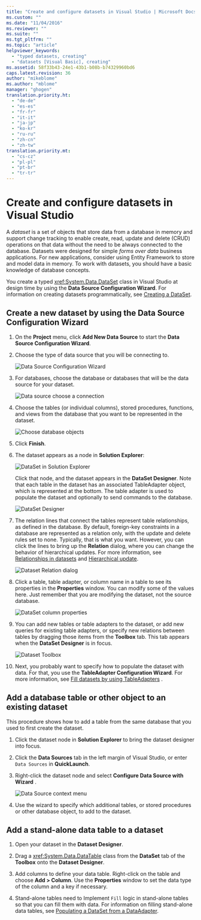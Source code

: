 ```yaml
---
title: "Create and configure datasets in Visual Studio | Microsoft Docs"
ms.custom: ""
ms.date: "11/04/2016"
ms.reviewer: ""
ms.suite: ""
ms.tgt_pltfrm: ""
ms.topic: "article"
helpviewer_keywords: 
  - "typed datasets, creating"
  - "datasets [Visual Basic], creating"
ms.assetid: 58f33b43-24e1-43b1-b08b-b74329960bd6
caps.latest.revision: 36
author: "mikeblome"
ms.author: "mblome"
manager: "ghogen"
translation.priority.ht: 
  - "de-de"
  - "es-es"
  - "fr-fr"
  - "it-it"
  - "ja-jp"
  - "ko-kr"
  - "ru-ru"
  - "zh-cn"
  - "zh-tw"
translation.priority.mt: 
  - "cs-cz"
  - "pl-pl"
  - "pt-br"
  - "tr-tr"
---
```

# Create and configure datasets in Visual Studio
A *dataset* is a set of objects that store data from a database in memory and support change tracking to enable create, read, update and delete (CRUD) operations on that data without the need to be always connected to the database. Datasets were designed for simple *forms over data* business applications. For new applications, consider using Entity Framework to store and model data in memory. To work with datasets, you should have a basic knowledge of database concepts.  
  
 You create a typed <xref:System.Data.DataSet> class in Visual Studio at design time by using the **Data Source Configuration Wizard**. For information on creating datasets programmatically, see [Creating a DataSet](/dotnet/framework/data/adonet/dataset-datatable-dataview/creating-a-dataset).  
  
## Create a new dataset by using the Data Source Configuration Wizard  
  
1.  On the **Project** menu, click **Add New Data Source** to start the **Data Source Configuration Wizard**.  
  
2.  Choose the type of data source that you will be connecting to.  
  
     ![Data Source Configuration Wizard](../data-tools/media/data-source-configuration-wizard.png "Data Source Configuration Wizard")  
  
3.  For databases, choose the database or databases that will be the data source for your dataset.  
  
     ![Data source choose a connection](../data-tools/media/data-source-choose-a-connection.png "Data source choose a connection")  
  
4.  Choose the tables (or individual columns), stored procedures, functions, and views from the database that you want to be represented in the dataset.  
  
     ![Choose database objects](../data-tools/media/raddata-chose-objects.png "raddata Chose objects")  
  
5.  Click **Finish**.  
  
6.  The dataset appears as a node in **Solution Explorer**:  
  
     ![DataSet in Solution Explorer](../data-tools/media/dataset-in-solution-explorer.png "DataSet in Solution Explorer")  
  
     Click that node, and the dataset appears in the **DataSet Designer**. Note that each table in the dataset has an associated TableAdapter object, which is represented at the bottom. The table adapter is used to populate the dataset and optionally to send commands to the database.  
  
     ![DataSet Designer](../data-tools/media/dataset-designer.png "DataSet Designer")  
  
7.  The relation lines that connect the tables represent table relationships, as defined in the database. By default, foreign-key constraints in a database are represented as a relation only, with the update and delete rules set to none. Typically, that is what you want. However, you can click the lines to bring up the **Relation** dialog, where you can change the behavior of  hierarchical updates. For more information, see [Relationships in datasets](../data-tools/relationships-in-datasets.md) and [Hierarchical update](../data-tools/hierarchical-update.md).  
  
     ![Dataset Relation dialog](../data-tools/media/raddata-relation-dialog.png "raddata Relation dialog")  
  
8.  Click a table, table adapter, or column name in a table to see its properties in the **Properties** window. You can modify some of the values here. Just remember that you are modifying the dataset, not the source database.  
  
     ![DataSet column properties](../data-tools/media/dataset-column-properties.png "DataSet column properties")  
  
9. You can add new tables or table adapters to the dataset, or add new queries for existing table adapters, or specify new relations between tables by dragging those items from the **Toolbox** tab. This tab appears when the **DataSet Designer** is in focus.  
  
     ![Dataset Toolbox](../data-tools/media/raddata-dataset-toolbox.png "raddata Dataset Toolbox")  
  
10. Next, you probably want to specify how to populate the dataset with data. For that, you use the **TableAdapter Configuration Wizard**. For more information, see [Fill datasets by using TableAdapters](../data-tools/fill-datasets-by-using-tableadapters.md) .  
  
## Add a database table or other object to an existing dataset  
 This procedure shows how to add a table from the same database that you used to first create the dataset.  
  
1.  Click the dataset node in **Solution Explorer** to bring the dataset designer into focus.  
  
2.  Click the **Data Sources** tab in the left margin of Visual Studio, or enter `Data Sources` in **QuickLaunch**.  
  
3.  Right-click the dataset node and select **Configure Data Source with Wizard** .  
  
     ![Data Source context menu](../data-tools/media/data-source-context-menu.png "Data Source context menu")  
  
4.  Use the wizard to specify which additional tables, or stored procedures or other database object, to add to the dataset.  
  
## Add a stand-alone data table to a dataset  
  
1.  Open your dataset in the **Dataset Designer**.  
  
2.  Drag a <xref:System.Data.DataTable> class from the **DataSet** tab of the **Toolbox** onto the **Dataset Designer**.  
  
3.  Add columns to define your data table. Right-click on the table and choose **Add > Column**. Use the **Properties** window to set the data type of the column and a key if necessary.  
  
4.  Stand-alone tables need to Implement `Fill` logic in stand-alone tables so that you can fill them with data. For information on filling stand-alone data tables, see [Populating a DataSet from a DataAdapter](/dotnet/framework/data/adonet/populating-a-dataset-from-a-dataadapter).